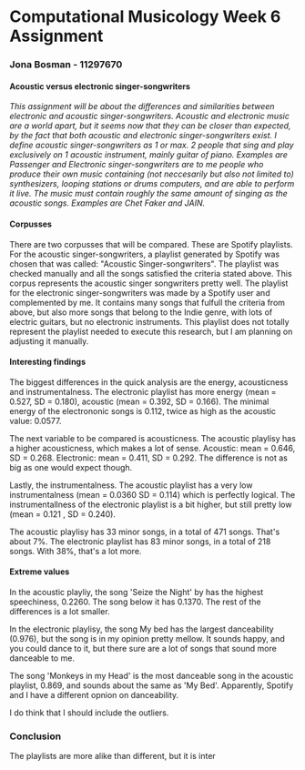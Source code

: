 # Computational Musicology Week 6 Assignment
### Jona Bosman - 11297670

#### Acoustic versus electronic singer-songwriters

*This assignment will be about the differences and similarities between electronic and acoustic singer-songwriters. Acoustic and electronic music are a world apart, but it seems now that they can be closer than expected, by the fact that both acoustic and electronic singer-songwriters exist. I define acoustic singer-songwriters as 1 or max. 2 people that sing and play exclusively on 1 acoustic instrument, mainly guitar of piano. Examples are Passenger and  Electronic singer-songwriters are to me people who produce their own music containing (not neccesarily but also not limited to) synthesizers, looping stations or drums computers, and are able to perform it live. The music must contain roughly the same amount of singing as the acoustic songs. Examples are Chet Faker and JAIN.* 

#### Corpusses
There are two corpusses that will be compared. These are Spotify playlists. For the acoustic singer-songwriters, a playlist generated by Spotify was chosen that was called: "Acoustic Singer-songwriters". The playlist was checked manually and all the songs satisfied the criteria stated above. This corpus represents the acoustic singer songwriters pretty well.
The playlist for the electronic singer-songwriters was made by a Spotify user and complemented by me.  It contains many songs that fulfull the criteria from above, but also more songs that belong to the Indie genre, with lots of electric guitars, but no electronic instruments. This playlist does not totally represent the playlist needed to execute this research, but I am planning on adjusting it manually. 

#### Interesting findings
The biggest differences in the quick analysis are the energy, acousticness and instrumentalness. The electronic playlist has more energy (mean =  0.527, SD = 0.180), acoustic (mean = 0.392, SD = 0.166). The minimal energy of the electrononic songs is 0.112, twice as high as the acoustic value: 0.0577. 

The next variable to be compared is acousticness. The acoustic playlisy has a higher acousticness, which makes a lot of sense. Acoustic: mean = 0.646, SD = 0.268. Electronic: mean = 0.411, SD = 0.292. The difference is not as big as one would expect though. 

Lastly, the instrumentalness. The acoustic playlist has a very low instrumentalness (mean = 0.0360 SD = 0.114) which is perfectly logical. The instrumentallness of the electronic playlist is a bit higher, but still pretty low (mean = 0.121     , SD = 0.240).

The acoustic playlisy has 33 minor songs, in a total of 471 songs. That's about 7%. The electronic playlist has 83 minor songs, in a total of 218 songs. With 38%, that's a lot more.

#### Extreme values
In the acoustic playliy, the song 'Seize the Night' by has the highest speechiness, 0.2260. The song below it has 0.1370. The rest of the differences is a lot smaller. 

In the electronic playlisy, the song My bed has the largest danceability (0.976), but the song is in my opinion pretty mellow. It sounds happy, and you could dance to it, but there sure are a lot of songs that sound more danceable to me. 

The song 'Monkeys in my Head' is the most danceable song in the acoustic playlist, 0.869, and sounds about the same as 'My Bed'. Apparently, Spotify and I have a different opnion on danceability. 

I do think that I should include the outliers. 

### Conclusion
The playlists are more alike than different, but it is inter

